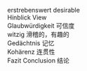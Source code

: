   
  erstrebenswert  desirable  
  Hinblick View  
  Glaubwürdigkeit 可信度  
  witzig 滑稽的，有趣的  
  Gedächtnis 记忆  
  Kohärenz 连贯性  
  Fazit Conclusion 结论  
  
  
  
